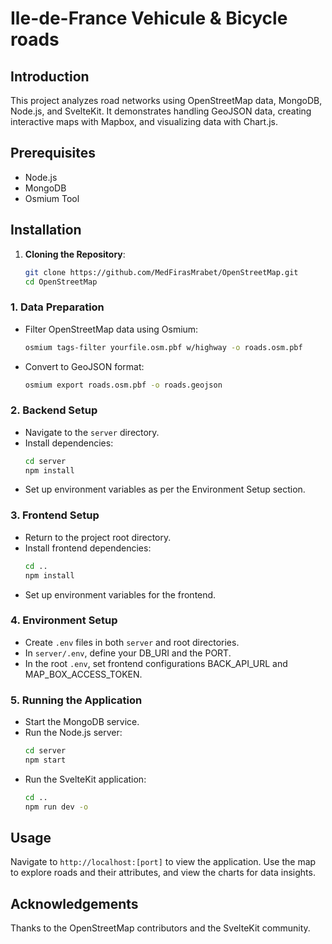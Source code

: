 # Ile-de-France Vehicule & Bicycle roads

## Introduction
This project analyzes road networks using OpenStreetMap data, MongoDB, Node.js, and SvelteKit. It demonstrates handling GeoJSON data, creating interactive maps with Mapbox, and visualizing data with Chart.js.

## Prerequisites
- Node.js
- MongoDB
- Osmium Tool

## Installation

1. **Cloning the Repository**:
   ```bash
   git clone https://github.com/MedFirasMrabet/OpenStreetMap.git
   cd OpenStreetMap


### 1. Data Preparation
   - Filter OpenStreetMap data using Osmium:
     ```bash
     osmium tags-filter yourfile.osm.pbf w/highway -o roads.osm.pbf
     ```
   - Convert to GeoJSON format:
     ```bash
     osmium export roads.osm.pbf -o roads.geojson
     ```

### 2. Backend Setup
   - Navigate to the `server` directory.
   - Install dependencies:
     ```bash
     cd server
     npm install
     ```
   - Set up environment variables as per the Environment Setup section.

### 3. Frontend Setup
   - Return to the project root directory.
   - Install frontend dependencies:
     ```bash
     cd ..
     npm install
     ```
   - Set up environment variables for the frontend.

### 4. Environment Setup
   - Create `.env` files in both `server` and root directories.
   - In `server/.env`, define your DB_URI and the PORT.
   - In the root `.env`, set frontend configurations BACK_API_URL and MAP_BOX_ACCESS_TOKEN.

### 5. Running the Application
   - Start the MongoDB service.
   - Run the Node.js server:
     ```bash
     cd server
     npm start
     ```
   - Run the SvelteKit application:
     ```bash
     cd ..
     npm run dev -o
     ```

## Usage
Navigate to `http://localhost:[port]` to view the application. Use the map to explore roads and their attributes, and view the charts for data insights.

## Acknowledgements
Thanks to the OpenStreetMap contributors and the SvelteKit community.
